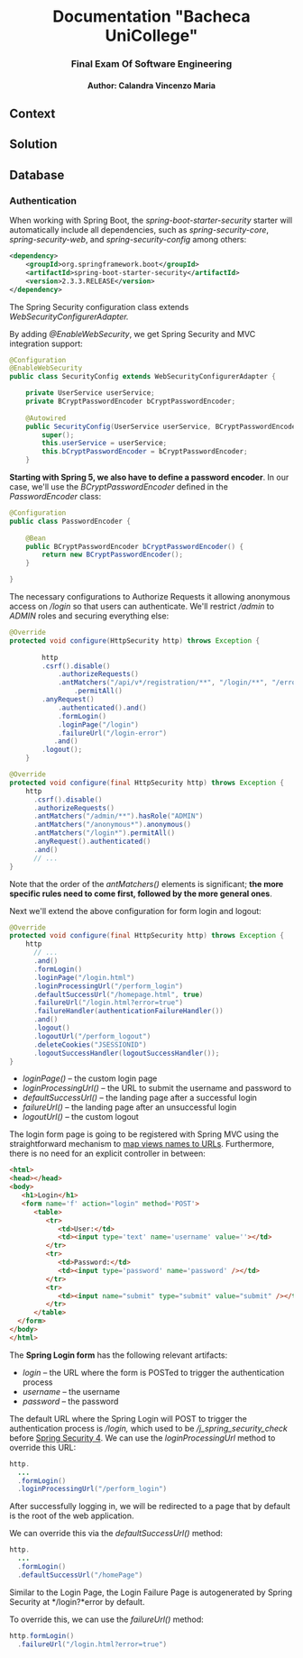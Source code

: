 <h1 style="text-align: center"> Documentation "Bacheca UniCollege" </h1>

<h3 style="text-align: center">Final Exam Of Software Engineering </h3>

<h4 style="text-align: center">Author: Calandra Vincenzo Maria </h4>



## Context

## Solution



## Database



### Authentication

When working with Spring Boot, the *spring-boot-starter-security* starter will automatically include all dependencies, such as *spring-security-core*, *spring-security-web*, and *spring-security-config* among others:

```xml
<dependency>
    <groupId>org.springframework.boot</groupId>
    <artifactId>spring-boot-starter-security</artifactId>
    <version>2.3.3.RELEASE</version>
</dependency>
```

The Spring Security configuration class extends *WebSecurityConfigurerAdapter.*

By adding *@EnableWebSecurity*, we get Spring Security and MVC integration support:

```java
@Configuration
@EnableWebSecurity
public class SecurityConfig extends WebSecurityConfigurerAdapter {

	private UserService userService;
	private BCryptPasswordEncoder bCryptPasswordEncoder;
	
	@Autowired
	public SecurityConfig(UserService userService, BCryptPasswordEncoder 							bCryptPasswordEncoder) {
		super();
		this.userService = userService;
		this.bCryptPasswordEncoder = bCryptPasswordEncoder;
	}
```

**Starting with Spring 5, we also have to define a password encoder**. In our case, we'll use the *BCryptPasswordEncoder* defined in the *PasswordEncoder* class:

```java
@Configuration
public class PasswordEncoder {
	
	@Bean
	public BCryptPasswordEncoder bCryptPasswordEncoder() {
		return new BCryptPasswordEncoder();
	}

}
```

The necessary configurations to Authorize Requests it allowing anonymous access on */login* so that users can authenticate. We'll restrict */admin* to *ADMIN* roles and securing everything else:

```java
@Override
protected void configure(HttpSecurity http) throws Exception {
		
		http
		.csrf().disable()
			.authorizeRequests()
			.antMatchers("/api/v*/registration/**", "/login/**", "/error/**")
				.permitAll()
		.anyRequest()
			.authenticated().and()
			.formLogin()
			.loginPage("/login")
		    .failureUrl("/login-error")
		   .and()
		.logout();
	}
```

```java
@Override
protected void configure(final HttpSecurity http) throws Exception {
    http
      .csrf().disable()
      .authorizeRequests()
      .antMatchers("/admin/**").hasRole("ADMIN")
      .antMatchers("/anonymous*").anonymous()
      .antMatchers("/login*").permitAll()
      .anyRequest().authenticated()
      .and()
      // ...
}
```

Note that the order of the *antMatchers()* elements is significant; **the more specific rules need to come first, followed by the more general ones**.

Next we'll extend the above configuration for form login and logout:

```java
@Override
protected void configure(final HttpSecurity http) throws Exception {
    http
      // ...
      .and()
      .formLogin()
      .loginPage("/login.html")
      .loginProcessingUrl("/perform_login")
      .defaultSuccessUrl("/homepage.html", true)
      .failureUrl("/login.html?error=true")
      .failureHandler(authenticationFailureHandler())
      .and()
      .logout()
      .logoutUrl("/perform_logout")
      .deleteCookies("JSESSIONID")
      .logoutSuccessHandler(logoutSuccessHandler());
}
```

- *loginPage()* – the custom login page
- *loginProcessingUrl()* – the URL to submit the username and password to
- *defaultSuccessUrl()* – the landing page after a successful login
- *failureUrl()* – the landing page after an unsuccessful login
- *logoutUrl()* – the custom logout

The login form page is going to be registered with Spring MVC using the straightforward mechanism to [map views names to URLs](https://www.baeldung.com/spring-mvc-tutorial#configviews). Furthermore, there is no need for an explicit controller in between:

```html
<html>
<head></head>
<body>
   <h1>Login</h1>
   <form name='f' action="login" method='POST'>
      <table>
         <tr>
            <td>User:</td>
            <td><input type='text' name='username' value=''></td>
         </tr>
         <tr>
            <td>Password:</td>
            <td><input type='password' name='password' /></td>
         </tr>
         <tr>
            <td><input name="submit" type="submit" value="submit" /></td>
         </tr>
      </table>
  </form>
</body>
</html>
```

The **Spring Login form** has the following relevant artifacts:

- *login* – the URL where the form is POSTed to trigger the authentication process
- *username* – the username
- *password* – the password

The default URL where the Spring Login will POST to trigger the authentication process is */login,* which used to be */j_spring_security_check* before [Spring Security 4](https://docs.spring.io/spring-security/site/migrate/current/3-to-4/html5/migrate-3-to-4-xml.html#m3to4-xmlnamespace-form-login). We can use the *loginProcessingUrl* method to override this URL:

```java
http.
  ...
  .formLogin()
  .loginProcessingUrl("/perform_login")
```

After successfully logging in, we will be redirected to a page that by default is the root of the web application.

We can override this via the *defaultSuccessUrl()* method:

```java
http.
  ...
  .formLogin()
  .defaultSuccessUrl("/homePage")
```

Similar to the Login Page, the Login Failure Page is autogenerated by Spring Security at */login?*error by default.

To override this, we can use the *failureUrl()* method:

```java
http.formLogin()
  .failureUrl("/login.html?error=true")
```

